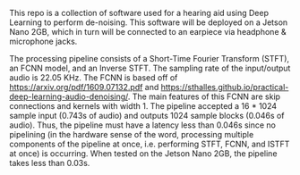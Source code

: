 This repo is a collection of software used for a hearing aid using Deep Learning to perform de-noising. This software will be deployed on a Jetson Nano 2GB, which in turn will be connected to an earpiece via headphone & microphone jacks.

The processing pipeline consists of a Short-Time Fourier Transform (STFT), an FCNN model, and an Inverse STFT. The sampling rate of the input/output audio is 22.05 KHz. The FCNN is based off of https://arxiv.org/pdf/1609.07132.pdf and https://sthalles.github.io/practical-deep-learning-audio-denoising/. The main features of this FCNN are skip connections and kernels with width 1. The pipeline accepted a 16 * 1024 sample input (0.743s of audio) and outputs 1024 sample blocks (0.046s of audio). Thus, the pipeline must have a latency less than 0.046s since no pipelining (in the hardware sense of the word, processing multiple components of the pipeline at once, i.e. performing STFT, FCNN, and ISTFT at once) is occurring. When tested on the Jetson Nano 2GB, the pipeline takes less than 0.03s.
